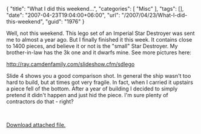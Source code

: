 {
	"title": "What I did this weekend...",
	"categories": [
		"Misc"
	],
	"tags": [],
	"date": "2007-04-23T19:04:00+06:00",
	"url": "/2007/04/23/What-I-did-this-weekend",
	"guid": "1976"
}

Well, not this weekend. This lego set of an Imperial Star Destroyer was sent me to almost a year ago. But I finally finished it this week. It contains close to 1400 pieces, and believe it or not is the "small" Star Destroyer. My brother-in-law has the 3k one and it dwarfs mine. See more pictures here: 

<a href="http://ray.camdenfamily.com/slideshow.cfm/sdlego">http://ray.camdenfamily.com/slideshow.cfm/sdlego</a>

Slide 4 shows you a good comparison shot. In general the ship wasn't too hard to build, but at times got very fragile. In fact, when I carried it upstairs a piece fell of the bottom. After a year of building I decided to simply pretend it didn't happen and just hid the piece. I'm sure plenty of contractors do that - right?

<br clear="left"><p><a href='enclosures/D%3A%5Cwebsites%5Cdev%2Ecamdenfamily%2Ecom%5Cenclosures%2FDSC01415small%2EJPG'>Download attached file.</a></p>